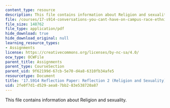 ```yaml
---
content_type: resource
description: This file contains information about Religion and sexuality.
file: /courses/17-s914-conversations-you-cant-have-on-campus-race-ethnicity-gender-and-identity-spring-2012/2fe0f7d1d529aea87bb283e538720a87_MIT17_S914S12_rel1.pdf
file_size: 148762
file_type: application/pdf
hide_download: true
hide_download_original: null
learning_resource_types:
- Assignments
license: https://creativecommons.org/licenses/by-nc-sa/4.0/
ocw_type: OCWFile
parent_title: Assignments
parent_type: CourseSection
parent_uid: 9f62199d-67cb-5e70-d4a8-6310fb34afe5
resourcetype: Document
title: '17.S914 Reflection Paper: Reflection 2 (Religion and Sexuality)'
uid: 2fe0f7d1-d529-aea8-7bb2-83e538720a87
---
```

This file contains information about Religion and sexuality.